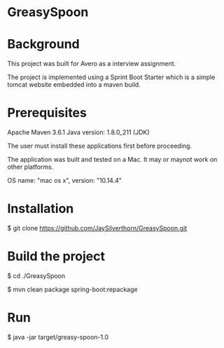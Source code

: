 # GreasySpoon

# Background

This project was built for Avero as a interview assignment.

The project is implemented using a Sprint Boot Starter which is a simple tomcat website embedded into a maven build.

# Prerequisites

Apache Maven 3.6.1
Java version: 1.8.0_211 (JDK)

The user must install these applications first before proceeding.

The application was built and tested on a Mac.  It may or maynot work on other platforms.

OS name: "mac os x", version: "10.14.4"

# Installation

$ git clone https://github.com/JaySilverthorn/GreasySpoon.git

# Build the project

$ cd ./GreasySpoon

$ mvn clean package spring-boot:repackage
 
# Run

$ java -jar target/greasy-spoon-1.0
